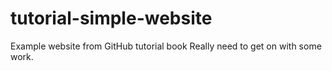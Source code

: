 # tutorial-simple-website
Example website from GitHub tutorial book
Really need to get on with some work.
